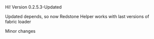 Hi! Version 0.2.5.3-Updated

Updated depends, so now Redstone Helper works with last versions of fabric loader

Minor changes